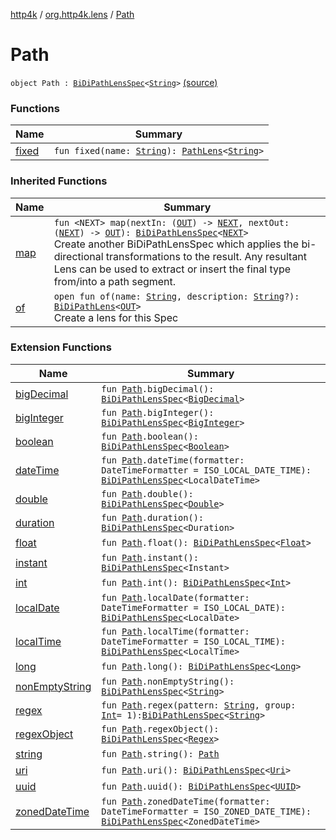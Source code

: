 [http4k](../../index.md) / [org.http4k.lens](../index.md) / [Path](./index.md)

# Path

`object Path : `[`BiDiPathLensSpec`](../-bi-di-path-lens-spec/index.md)`<`[`String`](https://kotlinlang.org/api/latest/jvm/stdlib/kotlin/-string/index.html)`>` [(source)](https://github.com/http4k/http4k/blob/master/http4k-core/src/main/kotlin/org/http4k/lens/path.kt#L74)

### Functions

| Name | Summary |
|---|---|
| [fixed](fixed.md) | `fun fixed(name: `[`String`](https://kotlinlang.org/api/latest/jvm/stdlib/kotlin/-string/index.html)`): `[`PathLens`](../-path-lens/index.md)`<`[`String`](https://kotlinlang.org/api/latest/jvm/stdlib/kotlin/-string/index.html)`>` |

### Inherited Functions

| Name | Summary |
|---|---|
| [map](../-bi-di-path-lens-spec/map.md) | `fun <NEXT> map(nextIn: (`[`OUT`](../-bi-di-path-lens-spec/index.md#OUT)`) -> `[`NEXT`](../-bi-di-path-lens-spec/map.md#NEXT)`, nextOut: (`[`NEXT`](../-bi-di-path-lens-spec/map.md#NEXT)`) -> `[`OUT`](../-bi-di-path-lens-spec/index.md#OUT)`): `[`BiDiPathLensSpec`](../-bi-di-path-lens-spec/index.md)`<`[`NEXT`](../-bi-di-path-lens-spec/map.md#NEXT)`>`<br>Create another BiDiPathLensSpec which applies the bi-directional transformations to the result. Any resultant Lens can be used to extract or insert the final type from/into a path segment. |
| [of](../-bi-di-path-lens-spec/of.md) | `open fun of(name: `[`String`](https://kotlinlang.org/api/latest/jvm/stdlib/kotlin/-string/index.html)`, description: `[`String`](https://kotlinlang.org/api/latest/jvm/stdlib/kotlin/-string/index.html)`?): `[`BiDiPathLens`](../-bi-di-path-lens/index.md)`<`[`OUT`](../-bi-di-path-lens-spec/index.md#OUT)`>`<br>Create a lens for this Spec |

### Extension Functions

| Name | Summary |
|---|---|
| [bigDecimal](../big-decimal.md) | `fun `[`Path`](./index.md)`.bigDecimal(): `[`BiDiPathLensSpec`](../-bi-di-path-lens-spec/index.md)`<`[`BigDecimal`](http://docs.oracle.com/javase/6/docs/api/java/math/BigDecimal.html)`>` |
| [bigInteger](../big-integer.md) | `fun `[`Path`](./index.md)`.bigInteger(): `[`BiDiPathLensSpec`](../-bi-di-path-lens-spec/index.md)`<`[`BigInteger`](http://docs.oracle.com/javase/6/docs/api/java/math/BigInteger.html)`>` |
| [boolean](../boolean.md) | `fun `[`Path`](./index.md)`.boolean(): `[`BiDiPathLensSpec`](../-bi-di-path-lens-spec/index.md)`<`[`Boolean`](https://kotlinlang.org/api/latest/jvm/stdlib/kotlin/-boolean/index.html)`>` |
| [dateTime](../date-time.md) | `fun `[`Path`](./index.md)`.dateTime(formatter: DateTimeFormatter = ISO_LOCAL_DATE_TIME): `[`BiDiPathLensSpec`](../-bi-di-path-lens-spec/index.md)`<LocalDateTime>` |
| [double](../double.md) | `fun `[`Path`](./index.md)`.double(): `[`BiDiPathLensSpec`](../-bi-di-path-lens-spec/index.md)`<`[`Double`](https://kotlinlang.org/api/latest/jvm/stdlib/kotlin/-double/index.html)`>` |
| [duration](../duration.md) | `fun `[`Path`](./index.md)`.duration(): `[`BiDiPathLensSpec`](../-bi-di-path-lens-spec/index.md)`<Duration>` |
| [float](../float.md) | `fun `[`Path`](./index.md)`.float(): `[`BiDiPathLensSpec`](../-bi-di-path-lens-spec/index.md)`<`[`Float`](https://kotlinlang.org/api/latest/jvm/stdlib/kotlin/-float/index.html)`>` |
| [instant](../instant.md) | `fun `[`Path`](./index.md)`.instant(): `[`BiDiPathLensSpec`](../-bi-di-path-lens-spec/index.md)`<Instant>` |
| [int](../int.md) | `fun `[`Path`](./index.md)`.int(): `[`BiDiPathLensSpec`](../-bi-di-path-lens-spec/index.md)`<`[`Int`](https://kotlinlang.org/api/latest/jvm/stdlib/kotlin/-int/index.html)`>` |
| [localDate](../local-date.md) | `fun `[`Path`](./index.md)`.localDate(formatter: DateTimeFormatter = ISO_LOCAL_DATE): `[`BiDiPathLensSpec`](../-bi-di-path-lens-spec/index.md)`<LocalDate>` |
| [localTime](../local-time.md) | `fun `[`Path`](./index.md)`.localTime(formatter: DateTimeFormatter = ISO_LOCAL_TIME): `[`BiDiPathLensSpec`](../-bi-di-path-lens-spec/index.md)`<LocalTime>` |
| [long](../long.md) | `fun `[`Path`](./index.md)`.long(): `[`BiDiPathLensSpec`](../-bi-di-path-lens-spec/index.md)`<`[`Long`](https://kotlinlang.org/api/latest/jvm/stdlib/kotlin/-long/index.html)`>` |
| [nonEmptyString](../non-empty-string.md) | `fun `[`Path`](./index.md)`.nonEmptyString(): `[`BiDiPathLensSpec`](../-bi-di-path-lens-spec/index.md)`<`[`String`](https://kotlinlang.org/api/latest/jvm/stdlib/kotlin/-string/index.html)`>` |
| [regex](../regex.md) | `fun `[`Path`](./index.md)`.regex(pattern: `[`String`](https://kotlinlang.org/api/latest/jvm/stdlib/kotlin/-string/index.html)`, group: `[`Int`](https://kotlinlang.org/api/latest/jvm/stdlib/kotlin/-int/index.html)` = 1): `[`BiDiPathLensSpec`](../-bi-di-path-lens-spec/index.md)`<`[`String`](https://kotlinlang.org/api/latest/jvm/stdlib/kotlin/-string/index.html)`>` |
| [regexObject](../regex-object.md) | `fun `[`Path`](./index.md)`.regexObject(): `[`BiDiPathLensSpec`](../-bi-di-path-lens-spec/index.md)`<`[`Regex`](https://kotlinlang.org/api/latest/jvm/stdlib/kotlin.text/-regex/index.html)`>` |
| [string](../string.md) | `fun `[`Path`](./index.md)`.string(): `[`Path`](./index.md) |
| [uri](../uri.md) | `fun `[`Path`](./index.md)`.uri(): `[`BiDiPathLensSpec`](../-bi-di-path-lens-spec/index.md)`<`[`Uri`](../../org.http4k.core/-uri/index.md)`>` |
| [uuid](../uuid.md) | `fun `[`Path`](./index.md)`.uuid(): `[`BiDiPathLensSpec`](../-bi-di-path-lens-spec/index.md)`<`[`UUID`](http://docs.oracle.com/javase/6/docs/api/java/util/UUID.html)`>` |
| [zonedDateTime](../zoned-date-time.md) | `fun `[`Path`](./index.md)`.zonedDateTime(formatter: DateTimeFormatter = ISO_ZONED_DATE_TIME): `[`BiDiPathLensSpec`](../-bi-di-path-lens-spec/index.md)`<ZonedDateTime>` |
